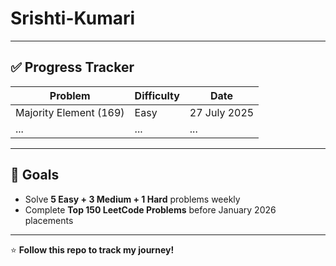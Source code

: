 # Srishti-Kumari

---

## ✅ Progress Tracker

| Problem | Difficulty | Date |
|---------|------------|------|
| Majority Element (169) | Easy | 27 July 2025 |
| ... | ... | ... |

---

## 🚀 Goals
- Solve **5 Easy + 3 Medium + 1 Hard** problems weekly
- Complete **Top 150 LeetCode Problems** before January 2026 placements

---

⭐ **Follow this repo to track my journey!**
